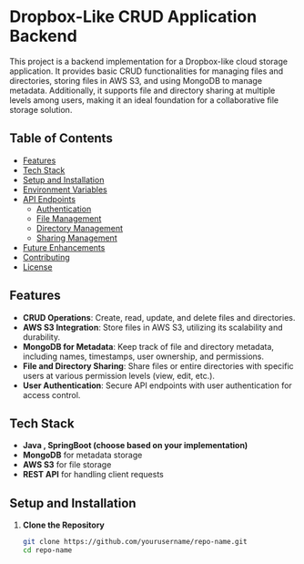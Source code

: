 # Dropbox-Like CRUD Application Backend

This project is a backend implementation for a Dropbox-like cloud storage application. It provides basic CRUD functionalities for managing files and directories, storing files in AWS S3, and using MongoDB to manage metadata. Additionally, it supports file and directory sharing at multiple levels among users, making it an ideal foundation for a collaborative file storage solution.

## Table of Contents

- [Features](#features)
- [Tech Stack](#tech-stack)
- [Setup and Installation](#setup-and-installation)
- [Environment Variables](#environment-variables)
- [API Endpoints](#api-endpoints)
  - [Authentication](#authentication)
  - [File Management](#file-management)
  - [Directory Management](#directory-management)
  - [Sharing Management](#sharing-management)
- [Future Enhancements](#future-enhancements)
- [Contributing](#contributing)
- [License](#license)

## Features

- **CRUD Operations**: Create, read, update, and delete files and directories.
- **AWS S3 Integration**: Store files in AWS S3, utilizing its scalability and durability.
- **MongoDB for Metadata**: Keep track of file and directory metadata, including names, timestamps, user ownership, and permissions.
- **File and Directory Sharing**: Share files or entire directories with specific users at various permission levels (view, edit, etc.).
- **User Authentication**: Secure API endpoints with user authentication for access control.

## Tech Stack

- **Java , SpringBoot (choose based on your implementation)**
- **MongoDB** for metadata storage
- **AWS S3** for file storage
- **REST API** for handling client requests

## Setup and Installation

1. **Clone the Repository**

   ```bash
   git clone https://github.com/yourusername/repo-name.git
   cd repo-name
